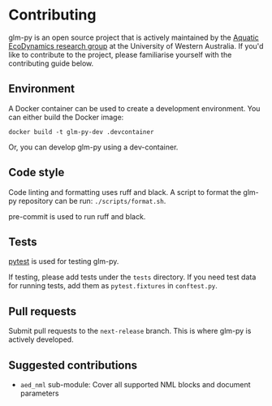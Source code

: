 # Contributing

  [aed-group]: https://github.com/AquaticEcoDynamics
  [open-issue]: https://github.com/WET-tool/glm-py/issues/new

glm-py is an open source project that is actively maintained by the [Aquatic 
EcoDynamics research group][aed-group] at the University of Western Australia.
If you'd like to contribute to the project, please familiarise yourself with
the contributing guide below.

## Environment

A Docker container can be used to create a development environment. You can 
either build the Docker image:

```
docker build -t glm-py-dev .devcontainer
```
Or, you can develop glm-py using a dev-container.

## Code style

Code linting and formatting uses ruff and black. A script to format the glm-py 
repository can be run: `./scripts/format.sh`. 

pre-commit is used to run ruff and black. 

## Tests

<a href="https://docs.pytest.org/en/7.4.x/" target="_blank">pytest</a> is used 
for testing glm-py. 

If testing, please add tests under the `tests` directory. If you need test data 
for running tests, add them as `pytest.fixtures` in `conftest.py`. 

## Pull requests

Submit pull requests to the `next-release` branch. This is where glm-py is 
actively developed.

## Suggested contributions

- `aed_nml` sub-module: Cover all supported NML blocks and document parameters


